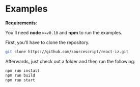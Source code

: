 # Examples

**Requirements**:

You'll need **node** `>=v0.10` and **npm** to run the examples.

First, you'll have to clone the repository.

```bash
git clone https://github.com/sourcescript/react-iz.git
```

Afterwards, just check out a folder and then run the following:

```bash
npm run install
npm run build
npm run start
```
